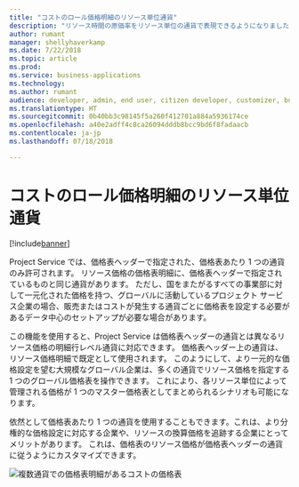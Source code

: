 ```yaml
---
title: "コストのロール価格明細のリソース単位通貨"
description: "リソース時間の原価率をリソース単位の通貨で表現できるようになりました"
author: rumant
manager: shellyhaverkamp
ms.date: 7/22/2018
ms.topic: article
ms.prod: 
ms.service: business-applications
ms.technology: 
ms.author: rumant
audience: developer, admin, end user, citizen developer, customizer, business analyst, IT pro
ms.translationtype: HT
ms.sourcegitcommit: 0b40bb3c98145f5a260f412701a884a5936174ce
ms.openlocfilehash: a40e2adff4c8ca26094dddb8bcc9bd6f8fadaacb
ms.contentlocale: ja-jp
ms.lasthandoff: 07/18/2018

---
```

#  <a name="resourcing-unit-currency-on-role-price-lines-for-cost"></a>コストのロール価格明細のリソース単位通貨 


[!include[banner](../../../../includes/banner.md)]

Project Service では、価格表ヘッダーで指定された、価格表あたり 1 つの通貨のみ許可されます。 リソース価格の価格表明細に、価格表ヘッダーで指定されているものと同じ通貨があります。 ただし、国をまたがるすべての事業部に対して一元化された価格を持つ、グローバルに活動しているプロジェクト サービス企業の場合、販売またはコストが発生する通貨ごとに価格表を設定する必要があるデータ中心のセットアップが必要な場合があります。 

この機能を使用すると、Project Service は価格表ヘッダーの通貨とは異なるリソース価格の明細行レベル通貨に対応できます。 価格表ヘッダー上の通貨は、リソース価格明細で既定として使用されます。 このようにして、より一元的な価格設定を望む大規模なグローバル企業は、多くの通貨でリソース価格を指定する 1 つのグローバル価格表を操作できます。 これにより、各リソース単位によって管理される価格が 1 つのマスター価格表としてまとめられるシナリオも可能になります。

依然として価格表あたり 1 つの通貨を使用することもできます。これは、より分権的な価格設定に対応する企業や、リソースの換算価格を追跡する企業にとってメリットがあります。 これは、価格表のリソース価格が価格表ヘッダーの通貨に従うようにカスタマイズできます。

![複数通貨での価格表明細があるコストの価格表](media/Resourcing-unit-currency-on-pricelist.png "複数通貨での価格表明細があるコストの価格表")
<!-- Picture 2 -->

